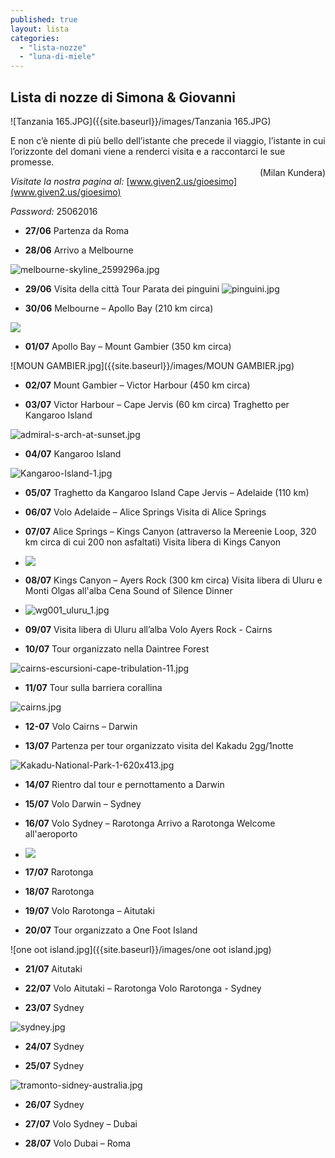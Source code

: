 ```yaml
---
published: true
layout: lista
categories: 
  - "lista-nozze"
  - "luna-di-miele"
---
```

## Lista di nozze di Simona & Giovanni


![Tanzania 165.JPG]({{site.baseurl}}/images/Tanzania 165.JPG)

<div class="citazione">E non c’è niente di più bello dell’istante che precede il viaggio, l’istante in cui l’orizzonte del domani viene a renderci visita e a raccontarci le sue promesse.<br/>
<span style="float:right">(Milan Kundera)</span>
</div>


_Visitate la nostra pagina al:_ [www.given2.us/gioesimo](www.given2.us/gioesimo)

_Password:_ 25062016


- **27/06** 	Partenza da Roma 

- **28/06** 	Arrivo a Melbourne

 ![melbourne-skyline_2599296a.jpg]({{site.baseurl}}/images/melbourne-skyline_2599296a.jpg)
 
- **29/06** 	Visita della città
 		  	Tour Parata dei pinguini
  ![pinguini.jpg]({{site.baseurl}}/images/pinguini.jpg)
 
- **30/06**	Melbourne – Apollo Bay (210 km circa)
 
 ![]({{site.baseurl}}/images/12ApostlesGreatOceanRoad.jpg)
 
- **01/07** 	Apollo Bay – Mount Gambier (350 km circa)
 
 ![MOUN GAMBIER.jpg]({{site.baseurl}}/images/MOUN GAMBIER.jpg)
 
 
- **02/07**	Mount Gambier – Victor Harbour (450 km circa)
 
- **03/07** 	Victor Harbour – Cape Jervis (60 km circa)
			Traghetto per Kangaroo Island
             
 ![admiral-s-arch-at-sunset.jpg]({{site.baseurl}}/images/admiral-s-arch-at-sunset.jpg)
 
- **04/07** 	Kangaroo Island
 
 ![Kangaroo-Island-1.jpg]({{site.baseurl}}/images/Kangaroo-Island-1.jpg)
 
- **05/07** 	Traghetto da Kangaroo Island
 			Cape Jervis – Adelaide (110 km)
 
- **06/07** 	Volo Adelaide – Alice Springs 
 			Visita di Alice Springs
 
- **07/07** 	Alice Springs – Kings Canyon (attraverso la Mereenie Loop, 320 km circa di cui 200 non  			asfaltati)
            	Visita libera di Kings Canyon
             
- ![]({{site.baseurl}}/images/KINGS%20CANYON.jpg)
 
- **08/07** 	Kings Canyon – Ayers Rock (300 km circa)
 			Visita libera di Uluru e Monti Olgas all'alba
 			Cena Sound of Silence Dinner
             
- ![wg001_uluru_1.jpg]({{site.baseurl}}/images/wg001_uluru_1.jpg)
 
 	
- **09/07** 	Visita libera di Uluru all’alba
 			Volo Ayers Rock - Cairns 
 
- **10/07** 	Tour organizzato nella Daintree Forest
 
 ![cairns-escursioni-cape-tribulation-11.jpg]({{site.baseurl}}/images/cairns-escursioni-cape-tribulation-11.jpg)
 
- **11/07**	Tour sulla barriera corallina 
 
 ![cairns.jpg]({{site.baseurl}}/images/cairns.jpg)
 
- **12-07** 	Volo Cairns – Darwin 
 
- **13/07** 	Partenza per tour organizzato visita del Kakadu 2gg/1notte 
 
 ![Kakadu-National-Park-1-620x413.jpg]({{site.baseurl}}/images/Kakadu-National-Park-1-620x413.jpg)
 
- **14/07** 	Rientro dal tour e pernottamento a Darwin
 
- **15/07** 	Volo Darwin – Sydney 
 
- **16/07** 	Volo Sydney – Rarotonga 
 			Arrivo a Rarotonga
             Welcome all'aeroporto
             
- ![]({{site.baseurl}}/images/cook%20island.jpg)            
 
- **17/07** 	Rarotonga
 
- **18/07**	Rarotonga
 
- **19/07** 	Volo Rarotonga – Aitutaki 
 
- **20/07** 	Tour organizzato a One Foot Island
 
 ![one oot island.jpg]({{site.baseurl}}/images/one oot island.jpg)
 
- **21/07** 	Aitutaki
 
- **22/07** 	Volo Aitutaki – Rarotonga 
 			Volo Rarotonga - Sydney
 
- **23/07** 	Sydney
 
 ![sydney.jpg]({{site.baseurl}}/images/sydney.jpg)
 
 
- **24/07**	Sydney
 
- **25/07**	Sydney
 
 ![tramonto-sidney-australia.jpg]({{site.baseurl}}/images/tramonto-sidney-australia.jpg)
 
- **26/07**	Sydney
 
- **27/07**	Volo Sydney – Dubai 
 
- **28/07**	 Volo Dubai – Roma
